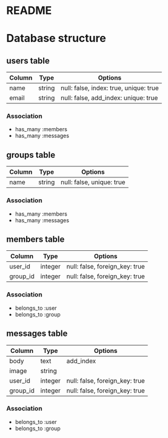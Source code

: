 # README

# Database structure
## users table

|Column|Type|Options|
|------|----|-------|
|name|string|null: false, index: true, unique: true|
|email|string|null: false, add_index: unique: true|

### Association
- has_many :members
- has_many :messages

## groups table

|Column|Type|Options|
|------|----|-------|
|name|string|null: false, unique: true|

### Association
- has_many :members
- has_many :messages

## members table

|Column|Type|Options|
|------|----|-------|
|user_id|integer|null: false, foreign_key: true|
|group_id|integer|null: false, foreign_key: true|

### Association
- belongs_to :user
- belongs_to :group

## messages table

|Column|Type|Options|
|------|----|-------|
|body|text|add_index|
|image|string||
|user_id|integer|null: false, foreign_key: true|
|group_id|integer|null: false, foreign_key: true|

### Association
- belongs_to :user
- belongs_to :group
